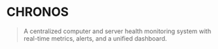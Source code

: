 # CHRONOS

> A centralized computer and server health monitoring system with real-time metrics, alerts, and a unified dashboard.
